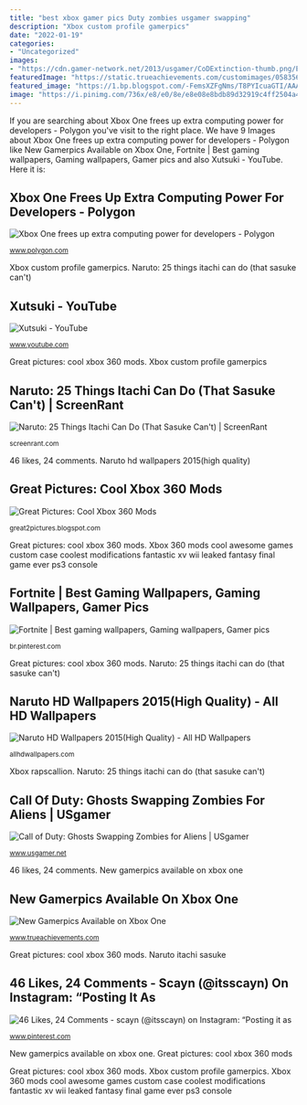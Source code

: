 ```yaml
---
title: "best xbox gamer pics Duty zombies usgamer swapping"
description: "Xbox custom profile gamerpics"
date: "2022-01-19"
categories:
- "Uncategorized"
images:
- "https://cdn.gamer-network.net/2013/usgamer/CoDExtinction-thumb.png/EG11/thumbnail/1920x1080/format/jpg/quality/75/call-of-duty-ghosts-swapping-zombies-for-aliens.jpg"
featuredImage: "https://static.trueachievements.com/customimages/058356.jpg"
featured_image: "https://1.bp.blogspot.com/-FemsXZFgNms/T8PYIcuaGTI/AAAAAAACyHk/TYkjob9IuYw/s1600/Xbox-360-Mods-15.jpg"
image: "https://i.pinimg.com/736x/e8/e0/8e/e8e08e8bdb89d32919c4ff2504a4dbd8.jpg"
---
```


If you are searching about Xbox One frees up extra computing power for developers - Polygon you've visit to the right place. We have 9 Images about Xbox One frees up extra computing power for developers - Polygon like New Gamerpics Available on Xbox One, Fortnite | Best gaming wallpapers, Gaming wallpapers, Gamer pics and also Xutsuki - YouTube. Here it is:

## Xbox One Frees Up Extra Computing Power For Developers - Polygon

![Xbox One frees up extra computing power for developers - Polygon](https://cdn.vox-cdn.com/thumbor/7j08rrOj9Pqdtdl3oD2dUSAU0h0=/0x114:1100x733/1600x900/cdn.vox-cdn.com/uploads/chorus_image/image/45144578/XB1_REVIEW_PHOTO-52.0.jpg "Naruto hd wallpapers 2015(high quality)")

<small>www.polygon.com</small>

Xbox custom profile gamerpics. Naruto: 25 things itachi can do (that sasuke can&#039;t)

## Xutsuki - YouTube

![Xutsuki - YouTube](https://yt3.ggpht.com/a/AATXAJyOWKO9EAHn_K_LQJbCWipI0mS_gC8a6FLjPsoJTQ=s900-c-k-c0xffffffff-no-rj-mo "New gamerpics available on xbox one")

<small>www.youtube.com</small>

Great pictures: cool xbox 360 mods. Xbox custom profile gamerpics

## Naruto: 25 Things Itachi Can Do (That Sasuke Can&#039;t) | ScreenRant

![Naruto: 25 Things Itachi Can Do (That Sasuke Can&#039;t) | ScreenRant](https://static3.srcdn.com/wordpress/wp-content/uploads/2019/01/itachi1.jpg "Great pictures: cool xbox 360 mods")

<small>screenrant.com</small>

46 likes, 24 comments. Naruto hd wallpapers 2015(high quality)

## Great Pictures: Cool Xbox 360 Mods

![Great Pictures: Cool Xbox 360 Mods](https://1.bp.blogspot.com/-FemsXZFgNms/T8PYIcuaGTI/AAAAAAACyHk/TYkjob9IuYw/s1600/Xbox-360-Mods-15.jpg "Xbox custom profile gamerpics")

<small>great2pictures.blogspot.com</small>

Great pictures: cool xbox 360 mods. Xbox 360 mods cool awesome games custom case coolest modifications fantastic xv wii leaked fantasy final game ever ps3 console

## Fortnite | Best Gaming Wallpapers, Gaming Wallpapers, Gamer Pics

![Fortnite | Best gaming wallpapers, Gaming wallpapers, Gamer pics](https://i.pinimg.com/736x/e8/e0/8e/e8e08e8bdb89d32919c4ff2504a4dbd8.jpg "Xbox rapscallion")

<small>br.pinterest.com</small>

Great pictures: cool xbox 360 mods. Naruto: 25 things itachi can do (that sasuke can&#039;t)

## Naruto HD Wallpapers 2015(High Quality) - All HD Wallpapers

![Naruto HD Wallpapers 2015(High Quality) - All HD Wallpapers](https://allhdwallpapers.com/wp-content/uploads/2015/04/naruto-1-1024x640.png "Xbox 360 mods cool awesome games custom case coolest modifications fantastic xv wii leaked fantasy final game ever ps3 console")

<small>allhdwallpapers.com</small>

Xbox rapscallion. Naruto: 25 things itachi can do (that sasuke can&#039;t)

## Call Of Duty: Ghosts Swapping Zombies For Aliens | USgamer

![Call of Duty: Ghosts Swapping Zombies for Aliens | USgamer](https://cdn.gamer-network.net/2013/usgamer/CoDExtinction-thumb.png/EG11/thumbnail/1920x1080/format/jpg/quality/75/call-of-duty-ghosts-swapping-zombies-for-aliens.jpg "Naruto wallpapers")

<small>www.usgamer.net</small>

46 likes, 24 comments. New gamerpics available on xbox one

## New Gamerpics Available On Xbox One

![New Gamerpics Available on Xbox One](https://static.trueachievements.com/customimages/058356.jpg "Duty zombies usgamer swapping")

<small>www.trueachievements.com</small>

Great pictures: cool xbox 360 mods. Naruto itachi sasuke

## 46 Likes, 24 Comments - Scayn (@itsscayn) On Instagram: “Posting It As

![46 Likes, 24 Comments - scayn (@itsscayn) on Instagram: “Posting it as](https://i.pinimg.com/736x/b3/db/fe/b3dbfe4b5f42278861775b6671b81075.jpg "New gamerpics available on xbox one")

<small>www.pinterest.com</small>

New gamerpics available on xbox one. Great pictures: cool xbox 360 mods

Great pictures: cool xbox 360 mods. Xbox custom profile gamerpics. Xbox 360 mods cool awesome games custom case coolest modifications fantastic xv wii leaked fantasy final game ever ps3 console
